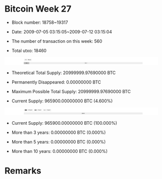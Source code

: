 # Bitcoin Week 27

- Block number: 18758~19317

- Date: 2009-07-05 03:15:05~2009-07-12 03:15:04

- The number of transaction on this week: 560

- Total utxo: 18460

![](../images/mined_week27.png)

- Theoretical Total Supply: 20999999.97690000 BTC

- Permanently Disappeared: 0.00000000 BTC

- Maximum Possible Total Supply: 20999999.97690000 BTC

- Current Supply: 965900.00000000 BTC (4.600%)

![](../images/year_week27.png)


- Current Supply: 965900.00000000 BTC (100.000%)

- More than 3 years: 0.00000000 BTC (0.000%)

- More than 5 years: 0.00000000 BTC (0.000%)

- More than 10 years: 0.00000000 BTC (0.000%)

# Remarks

